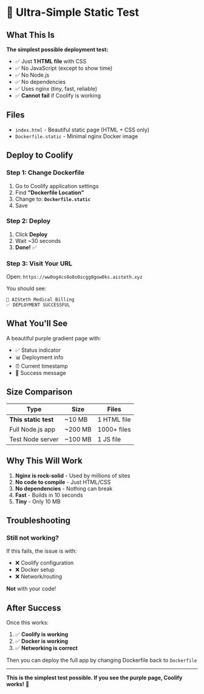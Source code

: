 # 🎯 Ultra-Simple Static Test

## What This Is

**The simplest possible deployment test:**
- ✅ Just **1 HTML file** with CSS
- ✅ No JavaScript (except to show time)
- ✅ No Node.js
- ✅ No dependencies
- ✅ Uses nginx (tiny, fast, reliable)
- ✅ **Cannot fail** if Coolify is working

## Files

- `index.html` - Beautiful static page (HTML + CSS only)
- `Dockerfile.static` - Minimal nginx Docker image

## Deploy to Coolify

### Step 1: Change Dockerfile
1. Go to Coolify application settings
2. Find **"Dockerfile Location"**
3. Change to: **`Dockerfile.static`**
4. Save

### Step 2: Deploy
1. Click **Deploy**
2. Wait ~30 seconds
3. **Done!** ✅

### Step 3: Visit Your URL
Open: `https://ww0og4cs8o8s0scgg8gow0ks.aisteth.xyz`

You should see:
```
🏥 AISteth Medical Billing
✅ DEPLOYMENT SUCCESSFUL
```

## What You'll See

A beautiful purple gradient page with:
- ✅ Status indicator
- 📊 Deployment info
- ⏰ Current timestamp
- 🎉 Success message

## Size Comparison

| Type | Size | Files |
|------|------|-------|
| **This static test** | ~10 MB | 1 HTML file |
| Full Node.js app | ~200 MB | 1000+ files |
| Test Node server | ~100 MB | 1 JS file |

## Why This Will Work

1. **Nginx is rock-solid** - Used by millions of sites
2. **No code to compile** - Just HTML/CSS
3. **No dependencies** - Nothing can break
4. **Fast** - Builds in 10 seconds
5. **Tiny** - Only 10 MB

## Troubleshooting

### Still not working?

If this fails, the issue is with:
- ❌ Coolify configuration
- ❌ Docker setup
- ❌ Network/routing

**Not** with your code!

## After Success

Once this works:
1. ✅ **Coolify is working**
2. ✅ **Docker is working**  
3. ✅ **Networking is correct**

Then you can deploy the full app by changing Dockerfile back to `Dockerfile`

---

**This is the simplest test possible. If you see the purple page, Coolify works!** 🎉


